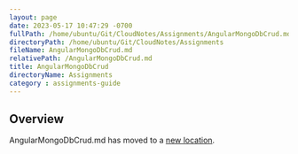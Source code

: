 ```yaml
---
layout: page
date: 2023-05-17 10:47:29 -0700
fullPath: /home/ubuntu/Git/CloudNotes/Assignments/AngularMongoDbCrud.md
directoryPath: /home/ubuntu/Git/CloudNotes/Assignments
fileName: AngularMongoDbCrud.md
relativePath: /AngularMongoDbCrud.md
title: AngularMongoDbCrud
directoryName: Assignments
category : assignments-guide
---
```


## Overview

AngularMongoDbCrud.md has moved to a [new location](Mongo/AngularMongoDbCrud.md).
